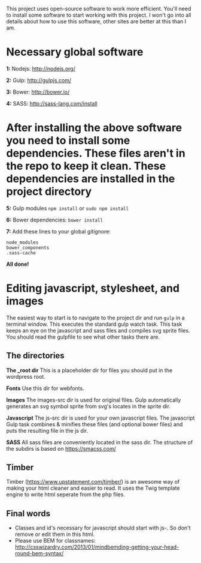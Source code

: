 This project uses open-source software to work more efficient. You'll need to install some software to start working with this project. I won't go into all details about how to use this software, other sites are better at this than I am.

# Necessary global software

**1:** Nodejs: <http://nodejs.org/>

**2:** Gulp: <http://gulpjs.com/>

**3:** Bower: <http://bower.io/>

**4:** SASS: <http://sass-lang.com/install>

# After installing the above software you need to install some dependencies. These files aren't in the repo to keep it clean. These dependencies are installed in the project directory

**5:** Gulp modules `npm install` or `sudo npm install`

**6:** Bower dependencies: `bower install`

**7:** Add these lines to your global gitignore:

```
node_modules
bower_components
.sass-cache
```

**All done!**

# Editing javascript, stylesheet, and images

The easiest way to start is to navigate to the project dir and run `gulp` in a terminal window. This executes the standard gulp watch task. This task keeps an eye on the javascript and sass files and compiles svg sprite files. You should read the gulpfile to see what other tasks there are.

## The directories

**The _root dir** This is a placeholder dir for files you should put in the wordpress root.

**Fonts** Use this dir for webfonts.

**Images** The images-src dir is used for original files. Gulp automatically generates an svg symbol sprite from svg's locates in the sprite dir.

**Javascript** The js-src dir is used for your own javascript files. The javascript Gulp task combines & minifies these files (and optional bower files) and puts the resulting file in the js dir.

**SASS** All sass files are conveniently located in the sass dir. The structure of the subdirs is based on <https://smacss.com/>

## Timber

Timber (<https://www.upstatement.com/timber/>) is an awesome way of making your html cleaner and easier to read. It uses the Twig template engine to write html seperate from the php files.

## Final words

- Classes and id's necessary for javascript should start with js-. So don't remove or edit them in this html.
- Please use BEM for classnames: <http://csswizardry.com/2013/01/mindbemding-getting-your-head-round-bem-syntax/>
